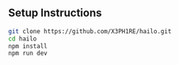 ## Setup Instructions

```bash
git clone https://github.com/X3PH1RE/hailo.git
cd hailo
npm install
npm run dev
